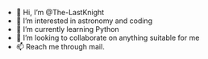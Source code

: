 - 👋 Hi, I’m @The-LastKnight
- 👀 I’m interested in astronomy and coding
- 🌱 I’m currently learning Python
- 💞️ I’m looking to collaborate on anything suitable for me
- 📫 Reach me through mail.

<!---
The-LastKnight is a ✨ special ✨ repository because its `README.md` (this file) appears on your GitHub profile.
You can click the Preview link to take a look at your changes.
--->
